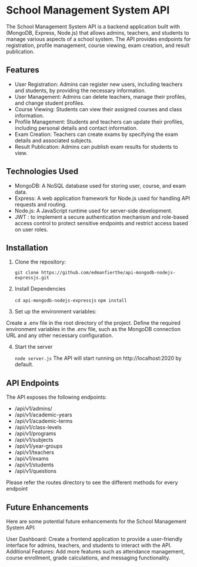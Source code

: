 # School Management System API

The School Management System API is a backend application built with (MongoDB, Express, Node.js) that allows admins, teachers, and students to manage various aspects of a school system. The API provides endpoints for registration, profile management, course viewing, exam creation, and result publication.

## Features

- User Registration: Admins can register new users, including teachers and students, by providing the necessary information.
- User Management: Admins can delete teachers, manage their profiles, and change student profiles.
- Course Viewing: Students can view their assigned courses and class information.
- Profile Management: Students and teachers can update their profiles, including personal details and contact information.
- Exam Creation: Teachers can create exams by specifying the exam details and associated subjects.
- Result Publication: Admins can publish exam results for students to view.

## Technologies Used

- MongoDB: A NoSQL database used for storing user, course, and exam data.
- Express: A web application framework for Node.js used for handling API requests and routing.
- Node.js: A JavaScript runtime used for server-side development.
- JWT    : to implement a secure authentication mechanism and role-based access control to protect sensitive endpoints and restrict access based on user roles.

## Installation

1. Clone the repository:

   `git clone https://github.com/edmanfierthe/api-mongodb-nodejs-expressjs.git`

2. Install Dependencies

    `cd api-mongodb-nodejs-expressjs`
    `npm install`

3. Set up the environment variables:

Create a .env file in the root directory of the project.
Define the required environment variables in the .env file, such as the MongoDB connection URL and any other necessary configuration.

4. Start the server

    `node server.js`
    The API will start running on http://localhost:2020 by default.

## API Endpoints
The API exposes the following endpoints:

- /api/v1/admins/
- /api/v1/academic-years
- /api/v1/academic-terms
- /api/v1/class-levels
- /api/v1/programs
- /api/v1/subjects
- /api/v1/year-groups
- /api/v1/teachers
- /api/v1/exams
- /api/v1/students
- /api/v1/questions

Please refer the routes directory to see the different methods for every endpoint

## Future Enhancements
Here are some potential future enhancements for the School Management System API:

User Dashboard: Create a frontend application to provide a user-friendly interface for admins, teachers, and students to interact with the API.
Additional Features: Add more features such as attendance management, course enrollment, grade calculations, and messaging functionality.